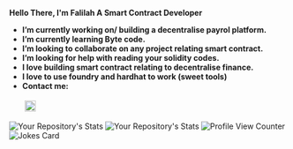


**Hello There, I'm Falilah A Smart Contract Developer**
-  **I’m currently working on/ building a decentralise payrol platform.**
-  **I’m currently learning Byte code.**
- **I’m looking to collaborate on any project relating smart contract.**
-  **I’m looking for help with reading your solidity codes.**
- **I love building smart contract relating to decentralise finance.**
- **I love to use foundry and hardhat to work (sweet tools)**
- **Contact me:**<p> <a href="https://mail.google.com/falilatowolabi0@gmail.com"> <img src="https://cdn.jsdelivr.net/npm/simple-icons@v3/icons/gmail.svg" alt="gmail" height="20" style="vertical-align:top; margin:4px"></a></p>
<!--  <a href="https://linkedin.com/in/falilat-owolabi" target="_blank" rel="noopener noreferrer"> <img src="https://cdn.jsdelivr.net/npm/simple-icons@v3/icons/linkedin.svg" alt="linkedin" height="20" style="vertical-align:top; margin:4px"></a> -->

![Your Repository's Stats](https://github-readme-stats.vercel.app/api?username=Falilah&show_icons=true)
![Your Repository's Stats](https://github-readme-stats.vercel.app/api/top-langs/?username=Falilah&theme=blue-green)
![Profile View Counter](https://komarev.com/ghpvc/?username=Falilah)
![Jokes Card](https://readme-jokes.vercel.app/api)


